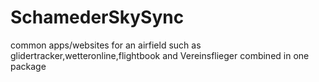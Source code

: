 # SchamederSkySync
 common apps/websites for an airfield such as glidertracker,wetteronline,flightbook and Vereinsflieger combined in one package
